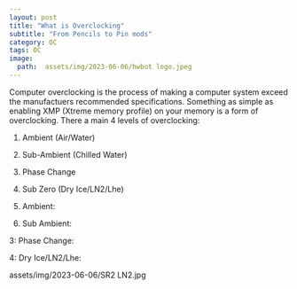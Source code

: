 ```yaml
---
layout: post
title: "What is Overclocking"
subtitle: "From Pencils to Pin mods"
category: OC
tags: OC
image:
  path:  assets/img/2023-06-06/hwbot logo.jpeg
---
```


Computer overclocking is the process of making a computer system exceed the manufactuers recommended specifications. Something as simple as enabling XMP (Xtreme memory profile) on your memory is a form of overclocking. There a main 4 levels of overclocking:

1. Ambient (Air/Water)
2. Sub-Ambient (Chilled Water)
3. Phase Change
4. Sub Zero (Dry Ice/LN2/Lhe)

1. Ambient:

2. Sub Ambient:

3: Phase Change:

4: Dry Ice/LN2/Lhe:

assets/img/2023-06-06/SR2 LN2.jpg
